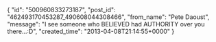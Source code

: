  {
   "id": "500960833273187",
   "post_id": "462493170453287_490608044308466",
   "from_name": "Pete Daoust",
   "message": "I see someone who BELIEVED had AUTHORITY over you there...:D",
   "created_time": "2013-04-08T21:14:55+0000"
 }
